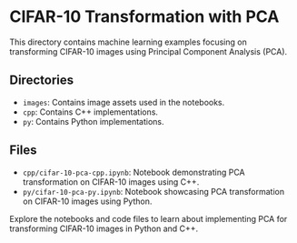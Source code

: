 # CIFAR-10 Transformation with PCA

This directory contains machine learning examples focusing on transforming CIFAR-10 images using Principal Component Analysis (PCA).

## Directories
- `images`: Contains image assets used in the notebooks.
- `cpp`: Contains C++ implementations.
- `py`: Contains Python implementations.

## Files
- `cpp/cifar-10-pca-cpp.ipynb`: Notebook demonstrating PCA transformation on CIFAR-10 images using C++.
- `py/cifar-10-pca-py.ipynb`: Notebook showcasing PCA transformation on CIFAR-10 images using Python.

Explore the notebooks and code files to learn about implementing PCA for transforming CIFAR-10 images in Python and C++.
